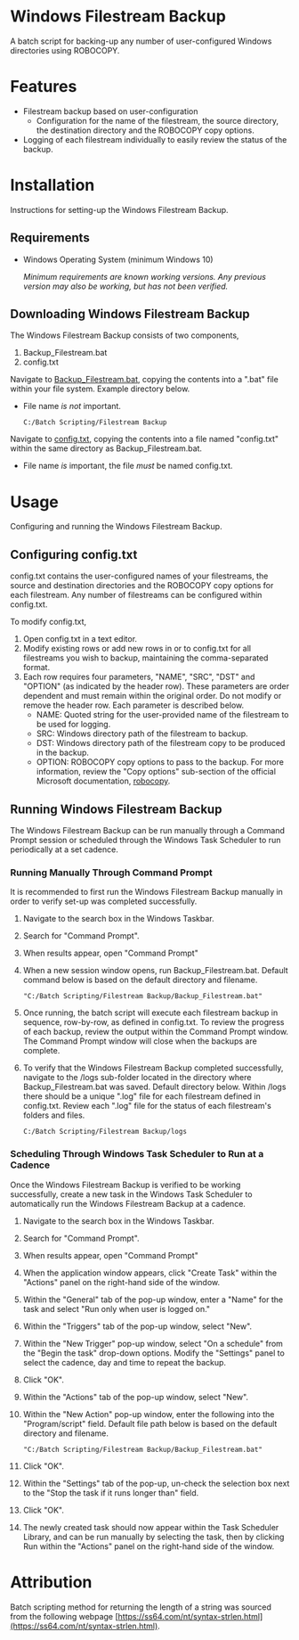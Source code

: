 # Windows Filestream Backup
A batch script for backing-up any number of user-configured Windows directories using ROBOCOPY.

# Features
- Filestream backup based on user-configuration
  - Configuration for the name of the filestream, the source directory, the destination directory and the ROBOCOPY copy options.
- Logging of each filestream individually to easily review the status of the backup.

# Installation
Instructions for setting-up the Windows Filestream Backup.

## Requirements
- Windows Operating System (minimum Windows 10)

  _Minimum requirements are known working versions. Any previous version may also be working, but has not been verified._

## Downloading Windows Filestream Backup
The Windows Filestream Backup consists of two components,
1. Backup_Filestream.bat
2. config.txt

Navigate to [Backup_Filestream.bat](Backup_Filestream.bat), copying the contents into a ".bat" file within your file system. Example directory below.
- File name _is not_ important.

   ```
   C:/Batch Scripting/Filestream Backup
   ```

Navigate to [config.txt](config.txt), copying the contents into a file named "config.txt" within the same directory as Backup_Filestream.bat.
- File name _is_ important, the file _must_ be named config.txt.

# Usage
Configuring and running the Windows Filestream Backup.

## Configuring config.txt
config.txt contains the user-configured names of your filestreams, the source and destination directories and the ROBOCOPY copy options for each filestream. Any number of filestreams can be configured within config.txt.

To modify config.txt,
1. Open config.txt in a text editor. 
2. Modify existing rows or add new rows in or to config.txt for all filestreams you wish to backup, maintaining the comma-separated format.
3. Each row requires four parameters, "NAME", "SRC", "DST" and "OPTION" (as indicated by the header row). These parameters are order dependent and must remain within the original order. Do not modify or remove the header row. Each parameter is described below.
   - NAME: Quoted string for the user-provided name of the filestream to be used for logging.
   - SRC: Windows directory path of the filestream to backup.
   - DST: Windows directory path of the filestream copy to be produced in the backup.
   - OPTION: ROBOCOPY copy options to pass to the backup. For more information, review the "Copy options" sub-section of the official Microsoft documentation, [robocopy](https://docs.microsoft.com/en-us/windows-server/administration/windows-commands/robocopy).

## Running Windows Filestream Backup
The Windows Filestream Backup can be run manually through a Command Prompt session or scheduled through the Windows Task Scheduler to run periodically at a set cadence.

### Running Manually Through Command Prompt
It is recommended to first run the Windows Filestream Backup manually in order to verify set-up was completed successfully.

1. Navigate to the search box in the Windows Taskbar.
2. Search for "Command Prompt".
3. When results appear, open "Command Prompt"
4. When a new session window opens, run Backup_Filestream.bat. Default command below is based on the default directory and filename.

      ```
      "C:/Batch Scripting/Filestream Backup/Backup_Filestream.bat"
      ```
5. Once running, the batch script will execute each filestream backup in sequence, row-by-row, as defined in config.txt. To review the progress of each backup, review the output within the Command Prompt window. The Command Prompt window will close when the backups are complete.
6. To verify that the Windows Filestream Backup completed successfully, navigate to the /logs sub-folder located in the directory where Backup_Filestream.bat was saved. Default directory below. Within /logs there should be a unique ".log" file for each filestream defined in config.txt. Review each ".log" file for the status of each filestream's folders and files.
   ```
   C:/Batch Scripting/Filestream Backup/logs
   ```

### Scheduling Through Windows Task Scheduler to Run at a Cadence
Once the Windows Filestream Backup is verified to be working successfully, create a new task in the Windows Task Scheduler to automatically run the Windows Filestream Backup at a cadence.

1. Navigate to the search box in the Windows Taskbar.
2. Search for "Command Prompt".
3. When results appear, open "Command Prompt"
4. When the application window appears, click "Create Task" within the "Actions" panel on the right-hand side of the window.
5. Within the "General" tab of the pop-up window, enter a "Name" for the task and select "Run only when user is logged on."
6. Within the "Triggers" tab of the pop-up window, select "New".
7. Within the "New Trigger" pop-up window, select "On a schedule" from the "Begin the task" drop-down options. Modify the "Settings" panel to select the cadence, day and time to repeat the backup.
8. Click "OK".
9. Within the "Actions" tab of the pop-up window, select "New".
10. Within the "New Action" pop-up window, enter the following into the "Program/script" field. Default file path below is based on the default directory and filename.

      ```
      "C:/Batch Scripting/Filestream Backup/Backup_Filestream.bat"
      ```
11. Click "OK".
12. Within the "Settings" tab of the pop-up, un-check the selection box next to the "Stop the task if it runs longer than" field.
13. Click "OK".
14. The newly created task should now appear within the Task Scheduler Library, and can be run manually by selecting the task, then by clicking Run within the "Actions" panel on the right-hand side of the window.

# Attribution
Batch scripting method for returning the length of a string was sourced from the following webpage [https://ss64.com/nt/syntax-strlen.html](https://ss64.com/nt/syntax-strlen.html).
